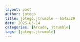 ```yaml
---
layout: post
author: jotego
title: jotego.jtrumble - 654aa29
date: 2025-03-14
categories: [Arcade, jtrumble]
tags: [jotego.jtrumble]
---
```


